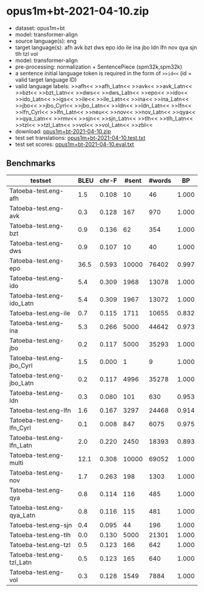 # opus1m+bt-2021-04-10.zip

* dataset: opus1m+bt
* model: transformer-align
* source language(s): eng
* target language(s): afh avk bzt dws epo ido ile ina jbo ldn lfn nov qya sjn tlh tzl vol
* model: transformer-align
* pre-processing: normalization + SentencePiece (spm32k,spm32k)
* a sentence initial language token is required in the form of `>>id<<` (id = valid target language ID)
* valid language labels: >>afh<< >>afh_Latn<< >>avk<< >>avk_Latn<< >>bzt<< >>bzt_Latn<< >>dws<< >>dws_Latn<< >>epo<< >>ido<< >>ido_Latn<< >>igs<< >>ile<< >>ile_Latn<< >>ina<< >>ina_Latn<< >>jbo<< >>jbo_Cyrl<< >>jbo_Latn<< >>ldn<< >>ldn_Latn<< >>lfn<< >>lfn_Cyrl<< >>lfn_Latn<< >>neu<< >>nov<< >>nov_Latn<< >>qya<< >>qya_Latn<< >>rmv<< >>sjn<< >>sjn_Latn<< >>tlh<< >>tlh_Latn<< >>tzl<< >>tzl_Latn<< >>vol<< >>vol_Latn<< >>zbl<<
* download: [opus1m+bt-2021-04-10.zip](https://object.pouta.csc.fi/Tatoeba-MT-models/eng-art/opus1m+bt-2021-04-10.zip)
* test set translations: [opus1m+bt-2021-04-10.test.txt](https://object.pouta.csc.fi/Tatoeba-MT-models/eng-art/opus1m+bt-2021-04-10.test.txt)
* test set scores: [opus1m+bt-2021-04-10.eval.txt](https://object.pouta.csc.fi/Tatoeba-MT-models/eng-art/opus1m+bt-2021-04-10.eval.txt)

## Benchmarks

| testset | BLEU  | chr-F | #sent | #words | BP |
|---------|-------|-------|-------|--------|----|
| Tatoeba-test.eng-afh 	| 1.5 	| 0.108 	| 10 	| 46 	| 1.000 |
| Tatoeba-test.eng-avk 	| 0.3 	| 0.128 	| 167 	| 970 	| 1.000 |
| Tatoeba-test.eng-bzt 	| 0.9 	| 0.136 	| 62 	| 354 	| 1.000 |
| Tatoeba-test.eng-dws 	| 0.9 	| 0.107 	| 10 	| 40 	| 1.000 |
| Tatoeba-test.eng-epo 	| 36.5 	| 0.593 	| 10000 	| 76402 	| 0.997 |
| Tatoeba-test.eng-ido 	| 5.4 	| 0.309 	| 1968 	| 13078 	| 1.000 |
| Tatoeba-test.eng-ido_Latn 	| 5.4 	| 0.309 	| 1967 	| 13072 	| 1.000 |
| Tatoeba-test.eng-ile 	| 0.7 	| 0.115 	| 1711 	| 10655 	| 0.832 |
| Tatoeba-test.eng-ina 	| 5.3 	| 0.266 	| 5000 	| 44642 	| 0.973 |
| Tatoeba-test.eng-jbo 	| 0.2 	| 0.117 	| 5000 	| 35293 	| 1.000 |
| Tatoeba-test.eng-jbo_Cyrl 	| 1.5 	| 0.000 	| 1 	| 9 	| 1.000 |
| Tatoeba-test.eng-jbo_Latn 	| 0.2 	| 0.117 	| 4996 	| 35278 	| 1.000 |
| Tatoeba-test.eng-ldn 	| 0.3 	| 0.080 	| 101 	| 630 	| 0.953 |
| Tatoeba-test.eng-lfn 	| 1.6 	| 0.167 	| 3297 	| 24468 	| 0.914 |
| Tatoeba-test.eng-lfn_Cyrl 	| 0.1 	| 0.008 	| 847 	| 6075 	| 0.975 |
| Tatoeba-test.eng-lfn_Latn 	| 2.0 	| 0.220 	| 2450 	| 18393 	| 0.893 |
| Tatoeba-test.eng-multi 	| 12.1 	| 0.308 	| 10000 	| 69052 	| 1.000 |
| Tatoeba-test.eng-nov 	| 1.7 	| 0.263 	| 198 	| 1303 	| 1.000 |
| Tatoeba-test.eng-qya 	| 0.8 	| 0.114 	| 116 	| 485 	| 1.000 |
| Tatoeba-test.eng-qya_Latn 	| 0.8 	| 0.116 	| 115 	| 481 	| 1.000 |
| Tatoeba-test.eng-sjn 	| 0.4 	| 0.095 	| 44 	| 196 	| 1.000 |
| Tatoeba-test.eng-tlh 	| 0.0 	| 0.130 	| 5000 	| 21301 	| 1.000 |
| Tatoeba-test.eng-tzl 	| 0.5 	| 0.123 	| 166 	| 642 	| 1.000 |
| Tatoeba-test.eng-tzl_Latn 	| 0.5 	| 0.123 	| 165 	| 640 	| 1.000 |
| Tatoeba-test.eng-vol 	| 0.3 	| 0.128 	| 1549 	| 7884 	| 1.000 |

